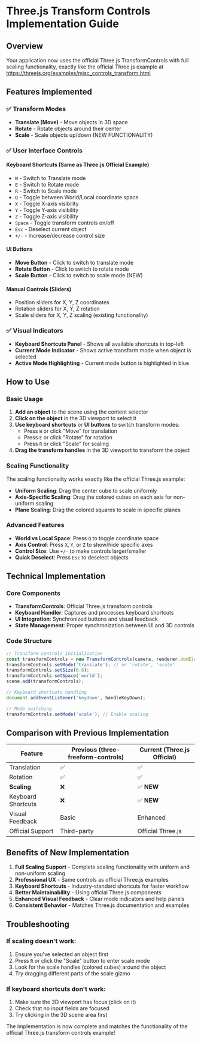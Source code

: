 # Three.js Transform Controls Implementation Guide

## Overview
Your application now uses the official Three.js TransformControls with full scaling functionality, exactly like the official Three.js example at https://threejs.org/examples/misc_controls_transform.html

## Features Implemented

### ✅ Transform Modes
- **Translate (Move)** - Move objects in 3D space
- **Rotate** - Rotate objects around their center
- **Scale** - Scale objects up/down (NEW FUNCTIONALITY)

### ✅ User Interface Controls

#### Keyboard Shortcuts (Same as Three.js Official Example)
- `W` - Switch to Translate mode
- `E` - Switch to Rotate mode  
- `R` - Switch to Scale mode
- `Q` - Toggle between World/Local coordinate space
- `X` - Toggle X-axis visibility
- `Y` - Toggle Y-axis visibility  
- `Z` - Toggle Z-axis visibility
- `Space` - Toggle transform controls on/off
- `Esc` - Deselect current object
- `+/-` - Increase/decrease control size

#### UI Buttons
- **Move Button** - Click to switch to translate mode
- **Rotate Button** - Click to switch to rotate mode
- **Scale Button** - Click to switch to scale mode (NEW)

#### Manual Controls (Sliders)
- Position sliders for X, Y, Z coordinates
- Rotation sliders for X, Y, Z rotation
- Scale sliders for X, Y, Z scaling (existing functionality)

### ✅ Visual Indicators
- **Keyboard Shortcuts Panel** - Shows all available shortcuts in top-left
- **Current Mode Indicator** - Shows active transform mode when object is selected
- **Active Mode Highlighting** - Current mode button is highlighted in blue

## How to Use

### Basic Usage
1. **Add an object** to the scene using the content selector
2. **Click on the object** in the 3D viewport to select it
3. **Use keyboard shortcuts** or **UI buttons** to switch transform modes:
   - Press `W` or click "Move" for translation
   - Press `E` or click "Rotate" for rotation  
   - Press `R` or click "Scale" for scaling
4. **Drag the transform handles** in the 3D viewport to transform the object

### Scaling Functionality
The scaling functionality works exactly like the official Three.js example:

- **Uniform Scaling**: Drag the center cube to scale uniformly
- **Axis-Specific Scaling**: Drag the colored cubes on each axis for non-uniform scaling
- **Plane Scaling**: Drag the colored squares to scale in specific planes

### Advanced Features
- **World vs Local Space**: Press `Q` to toggle coordinate space
- **Axis Control**: Press `X`, `Y`, or `Z` to show/hide specific axes
- **Control Size**: Use `+/-` to make controls larger/smaller
- **Quick Deselect**: Press `Esc` to deselect objects

## Technical Implementation

### Core Components
- **TransformControls**: Official Three.js transform controls
- **Keyboard Handler**: Captures and processes keyboard shortcuts
- **UI Integration**: Synchronized buttons and visual feedback
- **State Management**: Proper synchronization between UI and 3D controls

### Code Structure
```javascript
// Transform controls initialization
const transformControls = new TransformControls(camera, renderer.domElement);
transformControls.setMode('translate'); // or 'rotate', 'scale'
transformControls.setSize(0.8);
transformControls.setSpace('world');
scene.add(transformControls);

// Keyboard shortcuts handling
document.addEventListener('keydown', handleKeyDown);

// Mode switching
transformControls.setMode('scale'); // Enable scaling
```

## Comparison with Previous Implementation

| Feature | Previous (three-freeform-controls) | Current (Three.js Official) |
|---------|-----------------------------------|----------------------------|
| Translation | ✅ | ✅ |
| Rotation | ✅ | ✅ |
| **Scaling** | ❌ | ✅ **NEW** |
| Keyboard Shortcuts | ❌ | ✅ **NEW** |
| Visual Feedback | Basic | Enhanced |
| Official Support | Third-party | Official Three.js |

## Benefits of New Implementation

1. **Full Scaling Support** - Complete scaling functionality with uniform and non-uniform scaling
2. **Professional UX** - Same controls as official Three.js examples
3. **Keyboard Shortcuts** - Industry-standard shortcuts for faster workflow
4. **Better Maintainability** - Using official Three.js components
5. **Enhanced Visual Feedback** - Clear mode indicators and help panels
6. **Consistent Behavior** - Matches Three.js documentation and examples

## Troubleshooting

### If scaling doesn't work:
1. Ensure you've selected an object first
2. Press `R` or click the "Scale" button to enter scale mode
3. Look for the scale handles (colored cubes) around the object
4. Try dragging different parts of the scale gizmo

### If keyboard shortcuts don't work:
1. Make sure the 3D viewport has focus (click on it)
2. Check that no input fields are focused
3. Try clicking in the 3D scene area first

The implementation is now complete and matches the functionality of the official Three.js transform controls example!